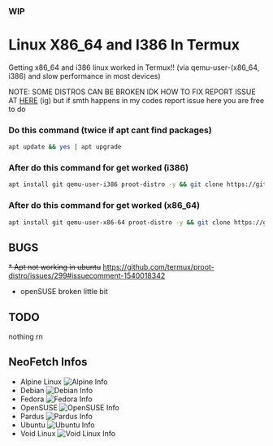 ### WIP
# Linux X86_64 and I386 In Termux
Getting x86_64 and i386 linux worked in Termux!! (via qemu-user-(x86_64, i386) and slow performance in most devices)

NOTE: SOME DISTROS CAN BE BROKEN IDK HOW TO FIX REPORT ISSUE AT [HERE](https://github.com/termux/proot-distro/issues) (ig) but if smth happens in my codes report issue here you are free to do
### Do this command (twice if apt cant find packages)
```sh
apt update && yes | apt upgrade
```
### After do this command for get worked (i386)
```sh
apt install git qemu-user-i386 proot-distro -y && git clone https://github.com/mcagabe19/linux-x86_64-and-i386-in-termux && cd linux-x86_64-and-i386-in-termux && bash ./movedistrosi386.sh
```
### After do this command for get worked (x86_64)
```sh
apt install git qemu-user-x86-64 proot-distro -y && git clone https://github.com/mcagabe19/linux-x86_64-and-i386-in-termux && cd linux-x86_64-and-i386-in-termux && bash ./movedistrosx86_64.sh
```
## BUGS
~~* Apt not working in ubuntu~~ https://github.com/termux/proot-distro/issues/299#issuecomment-1540018342
* openSUSE broken little bit
## TODO
nothing rn
## NeoFetch Infos
* Alpine Linux
![Alpine Info](https://github.com/mcagabe19/linux-x86_64-and-i386-in-termux/raw/main/screenshots/alpine.jpg)
* Debian
![Debian Info](https://github.com/mcagabe19/linux-x86_64-and-i386-in-termux/raw/main/screenshots/debian.jpg)
* Fedora
![Fedora Info](https://github.com/mcagabe19/linux-x86_64-and-i386-in-termux/raw/main/screenshots/fedora.jpg)
* OpenSUSE
![OpenSUSE Info](https://github.com/mcagabe19/linux-x86_64-and-i386-in-termux/raw/main/screenshots/opensuse.jpg)
* Pardus
![Pardus Info](https://github.com/mcagabe19/linux-x86_64-and-i386-in-termux/raw/main/screenshots/pardus.jpg)
* Ubuntu
![Ubuntu Info](https://github.com/mcagabe19/linux-x86_64-and-i386-in-termux/raw/main/screenshots/ubuntu.jpg)
* Void Linux
![Void Linux Info](https://github.com/mcagabe19/linux-x86_64-and-i386-in-termux/raw/main/screenshots/void.jpg)

